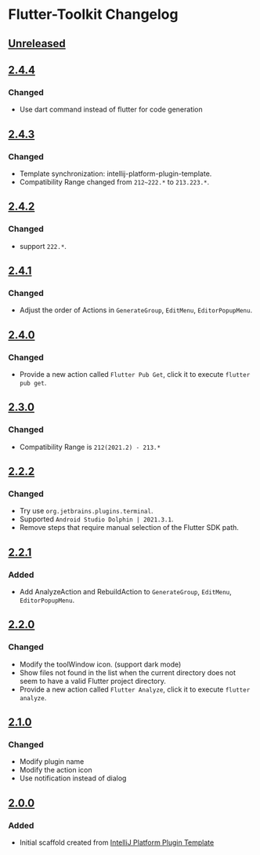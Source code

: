 <!-- Keep a Changelog guide -> https://keepachangelog.com -->

# Flutter-Toolkit Changelog

## [Unreleased]

## [2.4.4]

### Changed
- Use dart command instead of flutter for code generation

## [2.4.3]

### Changed
- Template synchronization: intellij-platform-plugin-template.
- Compatibility Range changed from `212~222.*` to `213.223.*`.

## [2.4.2]

### Changed
- support `222.*`.

## [2.4.1]

### Changed
- Adjust the order of Actions in `GenerateGroup`, `EditMenu`, `EditorPopupMenu`.

## [2.4.0]

### Changed
- Provide a new action called `Flutter Pub Get`, click it to execute `flutter pub get`.

## [2.3.0]

### Changed
- Compatibility Range is `212(2021.2) - 213.*`

## [2.2.2]

### Changed
- Try use `org.jetbrains.plugins.terminal`.
- Supported `Android Studio Dolphin | 2021.3.1`.
- Remove steps that require manual selection of the Flutter SDK path.

## [2.2.1]

### Added
- Add AnalyzeAction and RebuildAction to `GenerateGroup`, `EditMenu`, `EditorPopupMenu`.

## [2.2.0]

### Changed
- Modify the toolWindow icon. (support dark mode)
- Show files not found in the list when the current directory does not seem to have a valid Flutter project directory.
- Provide a new action called `Flutter Analyze`, click it to execute `flutter analyze`.

## [2.1.0]

### Changed
- Modify plugin name
- Modify the action icon
- Use notification instead of dialog

## [2.0.0]

### Added
- Initial scaffold created
  from [IntelliJ Platform Plugin Template](https://github.com/JetBrains/intellij-platform-plugin-template)

[Unreleased]: https://github.com/nEdAy/Flutter-Toolkit/compare/v2.4.4...HEAD
[2.4.4]: https://github.com/nEdAy/Flutter-Toolkit/compare/v2.4.3...v2.4.4
[2.4.3]: https://github.com/nEdAy/Flutter-Toolkit/compare/v2.4.2...v2.4.3
[2.4.2]: https://github.com/nEdAy/Flutter-Toolkit/compare/v2.4.1...v2.4.2
[2.4.1]: https://github.com/nEdAy/Flutter-Toolkit/compare/v2.4.0...v2.4.1
[2.4.0]: https://github.com/nEdAy/Flutter-Toolkit/compare/v2.3.0...v2.4.0
[2.3.0]: https://github.com/nEdAy/Flutter-Toolkit/compare/v2.2.2...v2.3.0
[2.2.2]: https://github.com/nEdAy/Flutter-Toolkit/compare/v2.2.1...v2.2.2
[2.2.1]: https://github.com/nEdAy/Flutter-Toolkit/compare/v2.2.0...v2.2.1
[2.2.0]: https://github.com/nEdAy/Flutter-Toolkit/compare/v2.1.0...v2.2.0
[2.1.0]: https://github.com/nEdAy/Flutter-Toolkit/compare/v2.0.0...v2.1.0
[2.0.0]: https://github.com/nEdAy/Flutter-Toolkit/commits/v2.0.0
